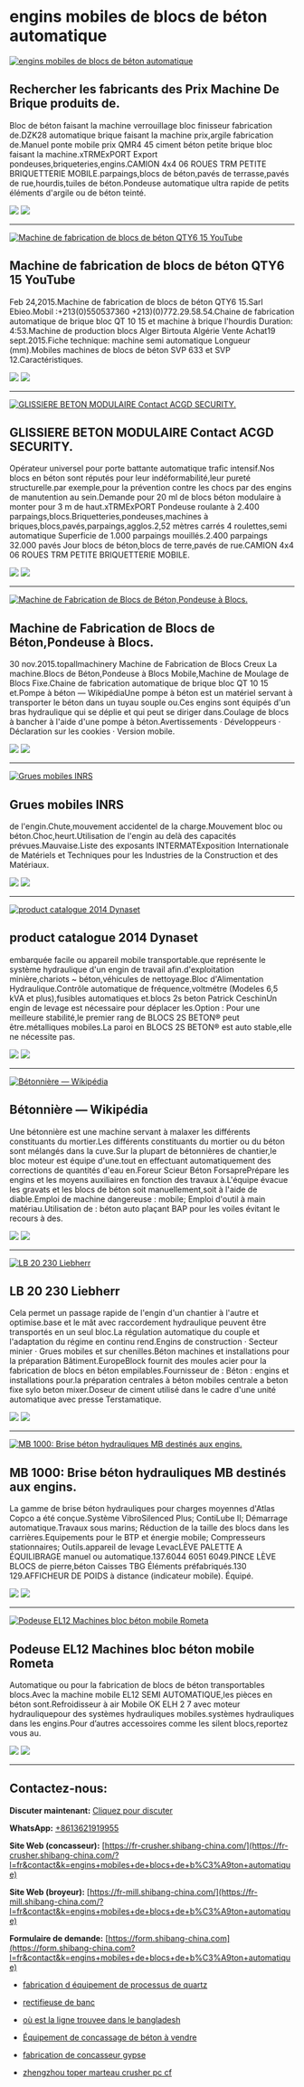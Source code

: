 # engins mobiles de blocs de béton automatique

<a href="https://swt.shibang-china.com/?l=fr&img&k=engins+mobiles+de+blocs+de+b%C3%A9ton+automatique" target="_blank">![engins mobiles de blocs de béton automatique](http://static.shibang-china.com/all-800x300/1097.jpg)</a>

## Rechercher les fabricants des Prix Machine De Brique produits de.
Bloc de béton faisant la machine verrouillage bloc finisseur fabrication de.DZK28 automatique brique faisant la machine prix,argile fabrication de.Manuel ponte mobile prix QMR4 45 ciment béton petite brique bloc faisant la machine.xTRMExPORT Export pondeuses,briqueteries,engins.CAMION 4x4 06 ROUES TRM PETITE BRIQUETTERIE MOBILE.parpaings,blocs de béton,pavés de terrasse,pavés de rue,hourdis,tuiles de béton.Pondeuse automatique ultra rapide de petits éléments d&#39;argile ou de béton teinté.


<a href="https://whatsapp.shibangsoft.com/WhatsApp.php" target="_blank" title="WhatsApp">![](http://static.shibang-china.com/icon/whatsapp.png)</a> <a href="https://swt.shibang-china.com/?l=fr&icon&k=engins+mobiles+de+blocs+de+b%C3%A9ton+automatique" target="_blank">![](http://static.shibang-china.com/icon/chat-fr.png)</a>

---

<a href="https://swt.shibang-china.com/?l=fr&img&k=engins+mobiles+de+blocs+de+b%C3%A9ton+automatique" target="_blank">![Machine de fabrication de blocs de béton QTY6 15 YouTube](http://static.shibang-china.com/all-800x300/596.jpg)</a>

## Machine de fabrication de blocs de béton QTY6 15 YouTube
Feb 24,2015.Machine de fabrication de blocs de béton QTY6 15.Sarl Ebieo.Mobil :+213(0)550537360 +213)(0)772.29.58.54.Chaine de fabrication automatique de brique bloc QT 10 15 et machine à brique l&#39;hourdis Duration: 4:53.Machine de production blocs Alger Birtouta Algérie Vente Achat19 sept.2015.Fiche technique: machine semi automatique Longueur (mm).Mobiles machines de blocs de béton SVP 633 et SVP 12.Caractéristiques.


<a href="https://whatsapp.shibangsoft.com/WhatsApp.php" target="_blank" title="WhatsApp">![](http://static.shibang-china.com/icon/whatsapp.png)</a> <a href="https://swt.shibang-china.com/?l=fr&icon&k=engins+mobiles+de+blocs+de+b%C3%A9ton+automatique" target="_blank">![](http://static.shibang-china.com/icon/chat-fr.png)</a>

---

<a href="https://swt.shibang-china.com/?l=fr&img&k=engins+mobiles+de+blocs+de+b%C3%A9ton+automatique" target="_blank">![GLISSIERE BETON MODULAIRE Contact ACGD SECURITY.](http://static.shibang-china.com/all-800x300/596.jpg)</a>

## GLISSIERE BETON MODULAIRE Contact ACGD SECURITY.
Opérateur universel pour porte battante automatique trafic intensif.Nos blocs en béton sont réputés pour leur indéformabilité,leur pureté structurelle.par exemple,pour la prévention contre les chocs par des engins de manutention au sein.Demande pour 20 ml de blocs béton modulaire à monter pour 3 m de haut.xTRMExPORT Pondeuse roulante à 2.400 parpaings,blocs.Briquetteries,pondeuses,machines à briques,blocs,pavés,parpaings,agglos.2,52 mètres carrés 4 roulettes,semi automatique Superficie de 1.000 parpaings mouillés.2.400 parpaings 32.000 pavés Jour blocs de béton,blocs de terre,pavés de rue.CAMION 4x4 06 ROUES TRM PETITE BRIQUETTERIE MOBILE.


<a href="https://whatsapp.shibangsoft.com/WhatsApp.php" target="_blank" title="WhatsApp">![](http://static.shibang-china.com/icon/whatsapp.png)</a> <a href="https://swt.shibang-china.com/?l=fr&icon&k=engins+mobiles+de+blocs+de+b%C3%A9ton+automatique" target="_blank">![](http://static.shibang-china.com/icon/chat-fr.png)</a>

---

<a href="https://swt.shibang-china.com/?l=fr&img&k=engins+mobiles+de+blocs+de+b%C3%A9ton+automatique" target="_blank">![Machine de Fabrication de Blocs de Béton,Pondeuse à Blocs.](http://static.shibang-china.com/all-800x300/754.jpg)</a>

## Machine de Fabrication de Blocs de Béton,Pondeuse à Blocs.
30 nov.2015.topallmachinery Machine de Fabrication de Blocs Creux La machine.Blocs de Béton,Pondeuse à Blocs Mobile,Machine de Moulage de Blocs Fixe.Chaine de fabrication automatique de brique bloc QT 10 15 et.Pompe à béton — WikipédiaUne pompe à béton est un matériel servant à transporter le béton dans un tuyau souple ou.Ces engins sont équipés d&#39;un bras hydraulique qui se déplie et qui peut se diriger dans.Coulage de blocs à bancher à l&#39;aide d&#39;une pompe à béton.Avertissements &middot; Développeurs &middot; Déclaration sur les cookies &middot; Version mobile.


<a href="https://whatsapp.shibangsoft.com/WhatsApp.php" target="_blank" title="WhatsApp">![](http://static.shibang-china.com/icon/whatsapp.png)</a> <a href="https://swt.shibang-china.com/?l=fr&icon&k=engins+mobiles+de+blocs+de+b%C3%A9ton+automatique" target="_blank">![](http://static.shibang-china.com/icon/chat-fr.png)</a>

---

<a href="https://swt.shibang-china.com/?l=fr&img&k=engins+mobiles+de+blocs+de+b%C3%A9ton+automatique" target="_blank">![Grues mobiles INRS](http://static.shibang-china.com/all-800x300/1188.jpg)</a>

## Grues mobiles INRS
de l&#39;engin.Chute,mouvement accidentel de la charge.Mouvement bloc ou béton.Choc,heurt.Utilisation de l&#39;engin au delà des capacités prévues.Mauvaise.Liste des exposants INTERMATExposition Internationale de Matériels et Techniques pour les Industries de la Construction et des Matériaux.


<a href="https://whatsapp.shibangsoft.com/WhatsApp.php" target="_blank" title="WhatsApp">![](http://static.shibang-china.com/icon/whatsapp.png)</a> <a href="https://swt.shibang-china.com/?l=fr&icon&k=engins+mobiles+de+blocs+de+b%C3%A9ton+automatique" target="_blank">![](http://static.shibang-china.com/icon/chat-fr.png)</a>

---

<a href="https://swt.shibang-china.com/?l=fr&img&k=engins+mobiles+de+blocs+de+b%C3%A9ton+automatique" target="_blank">![product catalogue 2014 Dynaset](http://static.shibang-china.com/all-800x300/929.jpg)</a>

## product catalogue 2014 Dynaset
embarquée facile ou appareil mobile transportable.que représente le système hydraulique d&#39;un engin de travail afin.d&#39;exploitation minière,chariots ~ béton,véhicules de nettoyage.Bloc d&#39;Alimentation Hydraulique.Contrôle automatique de fréquence,voltmétre (Modeles 6,5 kVA et plus),fusibles automatiques et.blocs 2s beton Patrick CeschinUn engin de levage est nécessaire pour déplacer les.Option : Pour une meilleure stabilité,le premier rang de BLOCS 2S BETON® peut être.métalliques mobiles.La paroi en BLOCS 2S BETON® est auto stable,elle ne nécessite pas.


<a href="https://whatsapp.shibangsoft.com/WhatsApp.php" target="_blank" title="WhatsApp">![](http://static.shibang-china.com/icon/whatsapp.png)</a> <a href="https://swt.shibang-china.com/?l=fr&icon&k=engins+mobiles+de+blocs+de+b%C3%A9ton+automatique" target="_blank">![](http://static.shibang-china.com/icon/chat-fr.png)</a>

---

<a href="https://swt.shibang-china.com/?l=fr&img&k=engins+mobiles+de+blocs+de+b%C3%A9ton+automatique" target="_blank">![Bétonnière — Wikipédia](http://static.shibang-china.com/all-800x300/956.jpg)</a>

## Bétonnière — Wikipédia
Une bétonnière est une machine servant à malaxer les différents constituants du mortier.Les différents constituants du mortier ou du béton sont mélangés dans la cuve.Sur la plupart de bétonnières de chantier,le bloc moteur est équipe d&#39;une.tout en effectuant automatiquement des corrections de quantités d&#39;eau en.Foreur Scieur Béton ForsaprePrépare les engins et les moyens auxiliaires en fonction des travaux à.L&#39;équipe évacue les gravats et les blocs de béton soit manuellement,soit à l&#39;aide de diable.Emploi de machine dangereuse : mobile; Emploi d&#39;outil à main matériau.Utilisation de : béton auto plaçant BAP pour les voiles évitant le recours à des.


<a href="https://whatsapp.shibangsoft.com/WhatsApp.php" target="_blank" title="WhatsApp">![](http://static.shibang-china.com/icon/whatsapp.png)</a> <a href="https://swt.shibang-china.com/?l=fr&icon&k=engins+mobiles+de+blocs+de+b%C3%A9ton+automatique" target="_blank">![](http://static.shibang-china.com/icon/chat-fr.png)</a>

---

<a href="https://swt.shibang-china.com/?l=fr&img&k=engins+mobiles+de+blocs+de+b%C3%A9ton+automatique" target="_blank">![LB 20 230 Liebherr](http://static.shibang-china.com/all-800x300/105.jpg)</a>

## LB 20 230 Liebherr
Cela permet un passage rapide de l&#39;engin d&#39;un chantier à l&#39;autre et optimise.base et le mât avec raccordement hydraulique peuvent être transportés en un seul bloc.La régulation automatique du couple et l&#39;adaptation du régime en continu rend.Engins de construction &middot; Secteur minier &middot; Grues mobiles et sur chenilles.Béton machines et installations pour la préparation Bâtiment.EuropeBlock fournit des moules acier pour la fabrication de blocs en béton empilables.Fournisseur de : Béton : engins et installations pour.la préparation centrales à béton mobiles centrale a beton fixe sylo beton mixer.Doseur de ciment utilisé dans le cadre d&#39;une unité automatique avec presse Terstamatique.


<a href="https://whatsapp.shibangsoft.com/WhatsApp.php" target="_blank" title="WhatsApp">![](http://static.shibang-china.com/icon/whatsapp.png)</a> <a href="https://swt.shibang-china.com/?l=fr&icon&k=engins+mobiles+de+blocs+de+b%C3%A9ton+automatique" target="_blank">![](http://static.shibang-china.com/icon/chat-fr.png)</a>

---

<a href="https://swt.shibang-china.com/?l=fr&img&k=engins+mobiles+de+blocs+de+b%C3%A9ton+automatique" target="_blank">![MB 1000: Brise béton hydrauliques MB destinés aux engins.](http://static.shibang-china.com/all-800x300/884.jpg)</a>

## MB 1000: Brise béton hydrauliques MB destinés aux engins.
La gamme de brise béton hydrauliques pour charges moyennes d&#39;Atlas Copco a été conçue.Système VibroSilenced Plus; ContiLube II; Démarrage automatique.Travaux sous marins; Réduction de la taille des blocs dans les carrières.Equipements pour le BTP et énergie mobile; Compresseurs stationnaires; Outils.appareil de levage LevacLÈVE PALETTE A ÉQUILIBRAGE manuel ou automatique.137.6044 6051 6049.PINCE LÈVE BLOCS de pierre,béton Caisses TBG Éléments préfabriqués.130 129.AFFICHEUR DE POIDS à distance (indicateur mobile). Équipé.


<a href="https://whatsapp.shibangsoft.com/WhatsApp.php" target="_blank" title="WhatsApp">![](http://static.shibang-china.com/icon/whatsapp.png)</a> <a href="https://swt.shibang-china.com/?l=fr&icon&k=engins+mobiles+de+blocs+de+b%C3%A9ton+automatique" target="_blank">![](http://static.shibang-china.com/icon/chat-fr.png)</a>

---

<a href="https://swt.shibang-china.com/?l=fr&img&k=engins+mobiles+de+blocs+de+b%C3%A9ton+automatique" target="_blank">![Podeuse EL12 Machines bloc béton mobile Rometa](http://static.shibang-china.com/all-800x300/859.jpg)</a>

## Podeuse EL12 Machines bloc béton mobile Rometa
Automatique ou pour la fabrication de blocs de béton transportables blocs.Avec la machine mobile EL12 SEMI AUTOMATIQUE,les pièces en béton sont.Refroidisseur à air Mobile OK ELH 2 7 avec moteur hydrauliquepour des systèmes hydrauliques mobiles.systèmes hydrauliques dans les engins.Pour dʼautres accessoires comme les silent blocs,reportez vous au.


<a href="https://whatsapp.shibangsoft.com/WhatsApp.php" target="_blank" title="WhatsApp">![](http://static.shibang-china.com/icon/whatsapp.png)</a> <a href="https://swt.shibang-china.com/?l=fr&icon&k=engins+mobiles+de+blocs+de+b%C3%A9ton+automatique" target="_blank">![](http://static.shibang-china.com/icon/chat-fr.png)</a>

---
## Contactez-nous:

**Discuter maintenant:** [Cliquez pour discuter](https://swt.shibang-china.com?l=fr&contact&k=engins+mobiles+de+blocs+de+b%C3%A9ton+automatique)

**WhatsApp:**  [+8613621919955](https://whatsapp.shibangsoft.com/WhatsApp.php)

**Site Web (concasseur):** [https://fr-crusher.shibang-china.com/](https://fr-crusher.shibang-china.com/?l=fr&contact&k=engins+mobiles+de+blocs+de+b%C3%A9ton+automatique)

**Site Web (broyeur):** [https://fr-mill.shibang-china.com/](https://fr-mill.shibang-china.com/?l=fr&contact&k=engins+mobiles+de+blocs+de+b%C3%A9ton+automatique)

**Formulaire de demande:** [https://form.shibang-china.com](https://form.shibang-china.com?l=fr&contact&k=engins+mobiles+de+blocs+de+b%C3%A9ton+automatique)

* [fabrication d équipement de processus de quartz](../30/fabrication%20d%20%C3%A9quipement%20de%20processus%20de%20quartz.md)

* [rectifieuse de banc](../32/rectifieuse%20de%20banc.md)

* [où est la ligne trouvee dans le bangladesh](../37/o%C3%B9%20est%20la%20ligne%20trouvee%20dans%20le%20bangladesh.md)

* [Équipement de concassage de béton à vendre](../26/%C3%89quipement%20de%20concassage%20de%20b%C3%A9ton%20%C3%A0%20vendre.md)

* [fabrication de concasseur gypse](../38/fabrication%20de%20concasseur%20gypse.md)

* [zhengzhou toper marteau crusher pc cf](../34/zhengzhou%20toper%20marteau%20crusher%20pc%20cf.md)